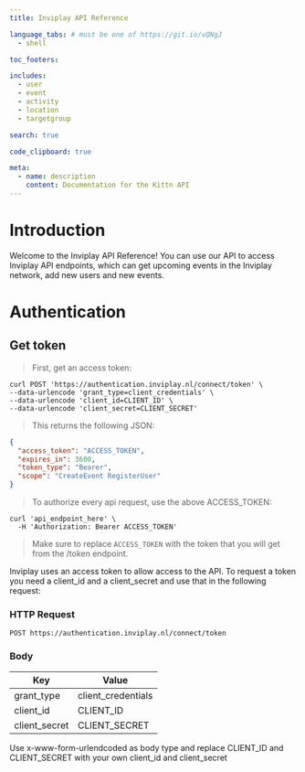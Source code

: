 ```yaml
---
title: Inviplay API Reference

language_tabs: # must be one of https://git.io/vQNgJ
  - shell

toc_footers:

includes:
  - user
  - event
  - activity
  - location
  - targetgroup

search: true

code_clipboard: true

meta:
  - name: description
    content: Documentation for the Kittn API
---
```


# Introduction

Welcome to the Inviplay API Reference! You can use our API to access Inviplay API endpoints, which can get upcoming events in the Inviplay network, add new users and new events.

# Authentication

## Get token
> First, get an access token:

```shell
curl POST 'https://authentication.inviplay.nl/connect/token' \
--data-urlencode 'grant_type=client_credentials' \
--data-urlencode 'client_id=CLIENT_ID' \
--data-urlencode 'client_secret=CLIENT_SECRET'
```

> This returns the following JSON:

```json
{
  "access_token": "ACCESS_TOKEN",
  "expires_in": 3600,
  "token_type": "Bearer",
  "scope": "CreateEvent RegisterUser"
}
```

> To authorize every api request, use the above ACCESS_TOKEN:

```shell
curl 'api_endpoint_here' \
  -H 'Authorization: Bearer ACCESS_TOKEN'
```

> Make sure to replace `ACCESS_TOKEN` with the token that you will get from the /token endpoint.

Inviplay uses an access token to allow access to the API. To request a token you need a client_id and a client_secret and use that in the following request:

### HTTP Request

`POST https://authentication.inviplay.nl/connect/token`

### Body

Key | Value
--- | -----
grant_type | client_credentials
client_id | CLIENT_ID
client_secret | CLIENT_SECRET

<aside class="notice">
Use x-www-form-urlendcoded as body type and replace CLIENT_ID and CLIENT_SECRET with your own client_id and client_secret
</aside>
